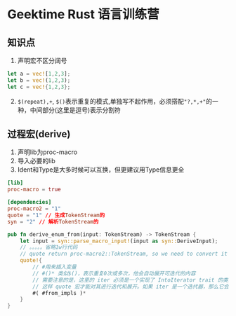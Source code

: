 # Geektime Rust 语言训练营

## 知识点

1. 声明宏不区分阔号
```rust
let a = vec![1,2,3];
let b = vec!(1,2,3);
let c = vec!{1,2,3};
```
2. `$(repeat),+`, `$()`表示重复的模式,单独写不起作用，必须搭配`"?,*,+"`的一种，中间部分(这里是逗号)表示分割符



## 过程宏(derive)
1. 声明lib为proc-macro
2. 导入必要的lib
3. Ident和Type是大多时候可以互换，但更建议用Type信息更全

```toml
[lib]
proc-macro = true

[dependencies]
proc-macro2 = "1"
quote = "1" // 生成TokenStream的
syn = "2" // 解析TokenStream的
```

```rust
pub fn derive_enum_from(input: TokenStream) -> TokenStream {
    let input = syn::parse_macro_input!(input as syn::DeriveInput);
    // 。。。。。省略1w行代码
    // quote return proc-macro2::TokenStream, so we need to convert it to TokenStream
    quote!{
        // #用来插入变量
        // #()* 类似$()，表示重复0次或多次，他会自动展开可迭代的内容
        // 需要注意的是，这里的 iter 必须是一个实现了 IntoIterator trait 的类型，
        // 这样 quote 宏才能对其进行迭代和展开。如果 iter 是一个迭代器，那么它会被展开。
        #( #from_impls )*
    }
}
```
